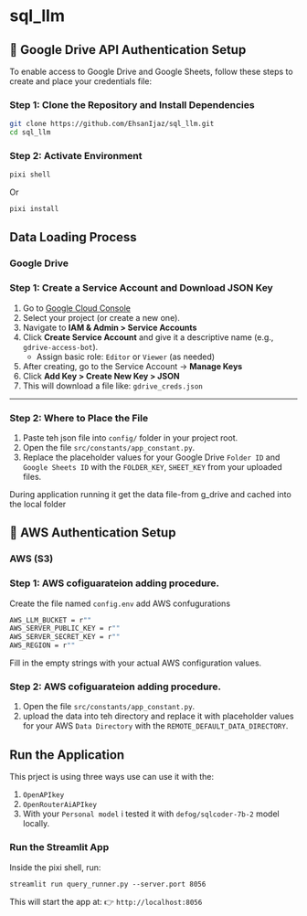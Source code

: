 # sql_llm

## 🔐 Google Drive API Authentication Setup

To enable access to Google Drive and Google Sheets, follow these steps to create and place your credentials file:

### Step 1: Clone the Repository and Install Dependencies

```bash
git clone https://github.com/EhsanIjaz/sql_llm.git
cd sql_llm
```

### Step 2: Activate Environment

```bash
pixi shell
```
Or 
```bash
pixi install
```
## Data Loading Process

### Google Drive

### Step 1: Create a Service Account and Download JSON Key

1. Go to [Google Cloud Console](https://console.cloud.google.com/)
2. Select your project (or create a new one).
3. Navigate to **IAM & Admin > Service Accounts**
4. Click **Create Service Account** and give it a descriptive name (e.g., `gdrive-access-bot`).
   - Assign basic role: `Editor` or `Viewer` (as needed)
5. After creating, go to the Service Account → **Manage Keys**
6. Click **Add Key > Create New Key > JSON**
7. This will download a file like: `gdrive_creds.json`

---
### Step 2: Where to Place the File

1. Paste teh json file into `config/` folder in your project root.
2. Open the file `src/constants/app_constant.py`.
3. Replace the placeholder values for your Google Drive `Folder ID` and `Google Sheets ID` with the `FOLDER_KEY`, `SHEET_KEY` from your uploaded files.

During application running it get the data file-from g_drive and cached into the local folder

## 🔐 AWS Authentication Setup

### AWS (S3)

### Step 1: AWS cofiguarateion adding procedure.

Create the file named `config.env` add AWS confugurations 

```bash
AWS_LLM_BUCKET = r""
AWS_SERVER_PUBLIC_KEY = r""
AWS_SERVER_SECRET_KEY = r""
AWS_REGION = r""
```
Fill in the empty strings with your actual AWS configuration values.

### Step 2: AWS cofiguarateion adding procedure.

1. Open the file `src/constants/app_constant.py`.
2. upload the data into teh directory and replace it with placeholder values for your AWS `Data Directory` with the `REMOTE_DEFAULT_DATA_DIRECTORY`.

## Run the Application

This prject is using three ways use can use it with the:

1. `OpenAPIkey`
2. `OpenRouterAiAPIkey`
3. With your `Personal model` i tested it with `defog/sqlcoder-7b-2` model locally.

### Run the Streamlit App

Inside the pixi shell, run:

`streamlit run query_runner.py --server.port 8056`

This will start the app at:
👉 `http://localhost:8056`

